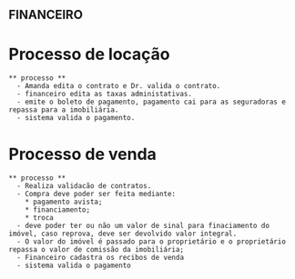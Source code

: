 ##  FINANCEIRO ##
  # Processo de locação
    ** processo ** 
      - Amanda edita o contrato e Dr. valida o contrato.
      - financeiro edita as taxas administativas.
      - emite o boleto de pagamento, pagamento cai para as seguradoras e repassa para a imobiliária.
      - sistema valida o pagamento.

  # Processo de venda
    ** processo **
      - Realiza validacão de contratos.
      - Compra deve poder ser feita mediante:
        * pagamento avista;
        * financiamento;
        * troca
      - deve poder ter ou não um valor de sinal para finaciamento do imóvel, caso reprova, deve ser devolvido valor integral.
      - O valor do imóvel é passado para o proprietário e o proprietário repassa o valor de comissão da imobiliária;
      - Financeiro cadastra os recibos de venda
      - sistema valida o pagamento

      